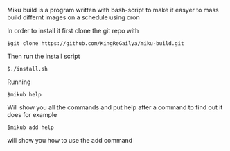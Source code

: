 
Miku build is a program written with bash-script to make it easyer 
to mass build differnt images on a schedule using cron 

In order to install it first clone the git repo with

    $git clone https://github.com/KingReGailya/miku-build.git

Then run the install script

    $./install.sh

Running 

    $mikub help

Will show you all the commands and
put help after a command to find out it does 
for example 

    $mikub add help

will show you how to use the add command

